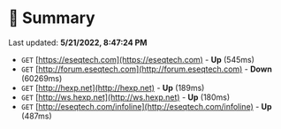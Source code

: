 # 📖 Summary
Last updated: **5/21/2022, 8:47:24 PM**

- `GET` [https://eseqtech.com](https://eseqtech.com) - **Up** (545ms)
- `GET` [http://forum.eseqtech.com](http://forum.eseqtech.com) - **Down** (60269ms)
- `GET` [http://hexp.net](http://hexp.net) - **Up** (189ms)
- `GET` [http://ws.hexp.net](http://ws.hexp.net) - **Up** (180ms)
- `GET` [http://eseqtech.com/infoline](http://eseqtech.com/infoline) - **Up** (487ms)
